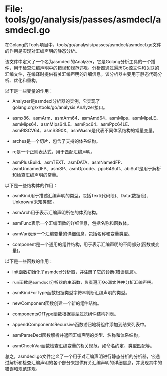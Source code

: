# File: tools/go/analysis/passes/asmdecl/asmdecl.go

在Golang的Tools项目中，tools/go/analysis/passes/asmdecl/asmdecl.go文件的作用是实现对汇编声明的静态分析。

该文件中定义了一个名为asmdecl的Analyzer，它是Golang分析工具的一个插件，用于检查汇编声明中的错误和规范违规。分析器通过遍历Go源文件和关联的汇编文件，在编译时提供有关汇编声明的详细信息。该分析器主要用于静态代码分析、优化和重构。

以下是一些变量的作用：

- Analyzer是asmdecl分析器的实例，它实现了golang.org/x/tools/go/analysis.Analyzer接口。

- asmx86、asmArm、asmArm64、asmAmd64、asmMips、asmMipsLE、asmMips64、asmMips64LE、asmPpc64、asmPpc64LE、asmRISCV64、asmS390X、asmWasm是代表不同体系结构的常量变量。

- arches是一个切片，包含了支持的体系结构。

- re是一个正则表达式，用于匹配汇编声明。

- asmPlusBuild、asmTEXT、asmDATA、asmNamedFP、asmUnnamedFP、asmSP、asmOpcode、ppc64Suff、abiSuff是用于解析和检查汇编声明的常量。

以下是一些结构体的作用：

- asmKind用于描述汇编声明的类型，包括Text(代码段)、Data(数据段)、Unknown(未知类型)。

- asmArch用于表示汇编声明所在的体系结构。

- asmFunc表示一个汇编函数的详细信息，包括名称和函数体。

- asmVar表示一个汇编变量的详细信息，包括名称和变量类型。

- component是一个通用的组件结构，用于表示汇编声明的不同部分(函数或变量)。

以下是一些函数的作用：

- init函数初始化了asmdecl分析器，并注册了它的诊断(错误信息)。

- run函数是asmdecl分析器的主函数，负责遍历Go源文件并分析汇编声明。

- asmKindForType函数根据类型字符串判断汇编声明的类型。

- newComponent函数创建一个新的组件结构。

- componentsOfType函数根据类型过滤组件结构列表。

- appendComponentsRecursive函数递归地将组件添加到结果列表中。

- asmParseDecl函数解析并返回汇编声明的类型、名称和体系结构。

- asmCheckVar函数检查汇编变量的相关规范，如命名约定、类型匹配等。

总之，asmdecl.go文件定义了一个用于对汇编声明进行静态分析的分析器，它通过解析和检查汇编声明的各个部分来提供有关汇编声明的详细信息，并发现其中的错误和规范违规。

